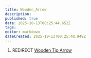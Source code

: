 ```yaml
---
title: Wooden_Arrow
description: 
published: true
date: 2025-10-13T00:25:44.652Z
tags: 
editor: markdown
dateCreated: 2025-10-13T00:25:40.948Z
---
```


1.  REDIRECT [Wooden Tip Arrow](Wooden_Tip_Arrow.md "wikilink")
